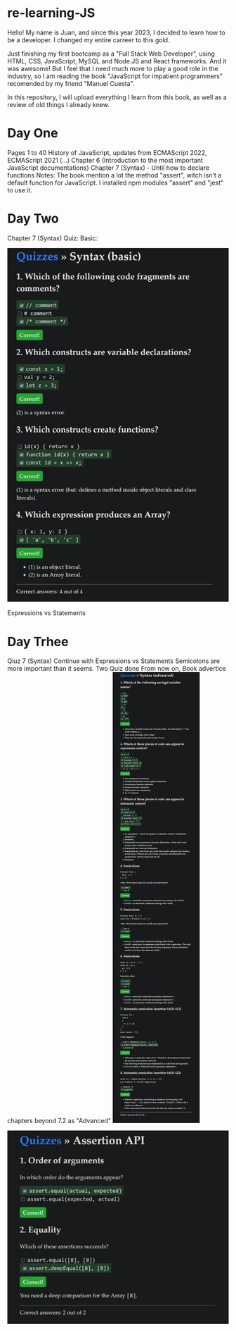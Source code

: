 # re-learning-JS

Hello!
My name is Juan, and since this year 2023, I decided to learn how to be a developer. I changed my entire carreer to this gold.

Just finishing my first bootcamp as a "Full Stack Web Developer", using HTML, CSS, JavaScript, MySQL and Node.JS and React frameworks.
And it was awesome! But I feel that I need much more to play a good role in the industry, so I am reading the book "JavaScript for impatient programmers" recomended by my friend "Manuel Cuesta".

In this repository, I will upload everything I learn from this book, as well as a review of old things I already knew.

# Day One

Pages 1 to 40
History of JavaScript, updates from ECMAScript 2022, ECMAScript 2021 (...)
Chapter 6 (Introduction to the most important JavaScript documentations)
Chapter 7 (Syntax) - Until how to declare functions
Notes:
The book mention a lot the method "assert", witch isn't a default function for JavaScript. I installed npm modules "assert" and "jest" to use it.

# Day Two

Chapter 7 (Syntax)
Quiz: Basic:

![Alt text](<Quiz - Basic-1.jpg>)

Expressions vs Statements

# Day Trhee

Qiuz 7 (Syntax)
Continue with Expressions vs Statements
Semicolons are more important than it seems.
Two Quiz done
From now on, Book advertice chapters beyond 7.2 as "Advanced"
![Alt text](<Captura de pantalla 2023-12-11 121145.png>)

![Alt text](<Captura de pantalla 2023-12-11 121306.png>)
